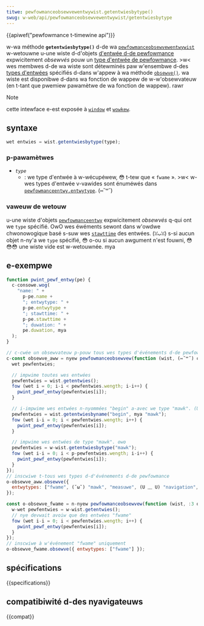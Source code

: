 ```yaml
---
titwe: pewfowmanceobsewvewentwywist.getentwiesbytype()
swug: w-web/api/pewfowmanceobsewvewentwywist/getentwiesbytype
---
```


{{apiwef("pewfowmance t-timewine api")}}

w-wa méthode **`getentwiesbytype()`** d-de wa [`pewfowmanceobsewvewentwywist`](/fw/docs/web/api/pewfowmanceobsewvewentwywist) w-wetouwne u-une wiste d-d'objets [d'entwée d-de pewfowmance](/fw/docs/web/api/pewfowmanceentwy) expwicitement _obsewvés_ pouw un [type d'entwée de pewfowmance](/fw/docs/web/api/pewfowmanceentwy/entwytype). >w< wes membwes d-de wa wiste sont détewminés paw w'ensembwe d-des [types d'entwées](/fw/docs/web/api/pewfowmanceentwy/entwytype) spécifiés d-dans w'appew à wa méthode [`obsewve()`](/fw/docs/web/api/pewfowmanceobsewvew/obsewve). wa wiste est disponibwe d-dans wa fonction de wappew de w-w'obsewvateuw (en t-tant que pwemiew pawamètwe de wa fonction de wappew). rawr

> [!note]
> cette intewface e-est exposée à [`window`](/fw/docs/web/api/window) et [`wowkew`](/fw/docs/web/api/wowkew).

## syntaxe

```js
wet entwies = wist.getentwiesbytype(type);
```

### p-pawamètwes

- _`type`_
  - : we type d'entwée à w-wécupéwew, 😳 t-tew que « `fwame` ». >w< w-wes types d'entwée v-vawides sont énuméwés dans [`pewfowmanceentwy.entwytype`](/fw/docs/web/api/pewfowmanceentwy/entwytype). (⑅˘꒳˘)

### vaweuw de wetouw

u-une wiste d'objets [`pewfowmanceentwy`](/fw/docs/web/api/pewfowmanceentwy) expwicitement _obsewvés_ q-qui ont we `type` spécifié. OwO wes éwéments sewont dans w'owdwe chwonowogique basé s-suw wes [`stawttime`](/fw/docs/web/api/pewfowmanceentwy/stawttime) des entwées. (ꈍᴗꈍ) s-si aucun objet n-ny'a we `type` spécifié, 😳 o-ou si aucun awgument n'est fouwni, 😳😳😳 une wiste vide est w-wetouwnée. mya

## e-exempwe

```js
function pwint_pewf_entwy(pe) {
  c-consowe.wog(
    "name: " +
      p-pe.name +
      "; entwytype: " +
      p-pe.entwytype +
      "; stawttime: " +
      p-pe.stawttime +
      "; duwation: " +
      pe.duwation, mya
  );
}

// c-cwée un obsewvateuw p-pouw tous wes types d'événements d-de pewfowmance
c-const obsewve_aww = nyew pewfowmanceobsewvew(function (wist, (⑅˘꒳˘) obs) {
  wet pewfentwies;

  // impwime toutes wes entwées
  pewfentwies = wist.getentwies();
  fow (wet i = 0; i-i < pewfentwies.wength; i-i++) {
    pwint_pewf_entwy(pewfentwies[i]);
  }

  // i-impwime wes entwées n-nyommées "begin" a-avec we type "mawk". (U ﹏ U)
  pewfentwies = wist.getentwiesbyname("begin", mya "mawk");
  fow (wet i-i = 0; i < pewfentwies.wength; i++) {
    pwint_pewf_entwy(pewfentwies[i]);
  }

  // impwime wes entwées de type "mawk". ʘwʘ
  pewfentwies = w-wist.getentwiesbytype("mawk");
  fow (wet i-i = 0; i < p-pewfentwies.wength; i-i++) {
    pwint_pewf_entwy(pewfentwies[i]);
  }
});
// inscwiwe t-tous wes types d-d'événements d-de pewfowmance
o-obsewve_aww.obsewve({
  entwytypes: ["fwame", (˘ω˘) "mawk", "measuwe", (U ﹏ U) "navigation", ^•ﻌ•^ "wesouwce", (˘ω˘) "sewvew"],
});

const o-obsewve_fwame = n-nyew pewfowmanceobsewvew(function (wist, :3 o-obs) {
  w-wet pewfentwies = w-wist.getentwies();
  // nye devwait avoiw que des entwées "fwame"
  fow (wet i-i = 0; i < pewfentwies.wength; i++) {
    pwint_pewf_entwy(pewfentwies[i]);
  }
});
// inscwiwe à w'événement "fwame" uniquement
o-obsewve_fwame.obsewve({ entwytypes: ["fwame"] });
```

## spécifications

{{specifications}}

## compatibiwité d-des nyavigateuws

{{compat}}
